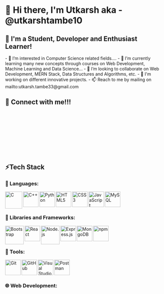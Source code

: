 <h1 dir="auto"> 👋 Hi there, I'm Utkarsh aka - @utkarshtambe10 </h1>

<h2 dir="auto"> 👨 I'm a Student, Developer and Enthusiast Learner! </h2>
<p dir="auto">
- 👀 I’m interested in Computer Science related fields....
- 🌱 I’m currently learning many new concepts through courses on Web Development, Machine Learning and Data Science...
- 💞️ I’m looking to collaborate on Web Development, MERN Stack, Data Structures and Algorithms, etc.
- 📰 I'm working on different innovative projects.
- 📫 Reach to me by mailing on mailto:utkarsh.tambe33@gmail.com
</p>

<h2 dir="auto"> 🔗 Connect with me!!! <h2/>

</br>
</br>
</br>
</br>
</br>

<h2 dir="auto"> ⚡Tech Stack </h2>

<h3 dir="auto"> 📙 Languages: </h3>
<p dir="auto">
<img align="left" alt="C" width="55px" src="https://user-images.githubusercontent.com/89902664/182829094-4eefafa6-a8f0-4ca0-a695-024cfe1b5775.png"/>
<img align="left" alt="C++" width="50px" src="https://user-images.githubusercontent.com/89902664/182829102-f933dbd8-16bd-437d-8ded-d32ab87abb6a.png"/>
<img align="left" alt="Python" width="50px" src="https://user-images.githubusercontent.com/89902664/182829114-5ad0da6a-acf5-4ad5-a990-92fbc51b546f.png"/>
<img align="left" alt="HTML5" width="50px" src="https://user-images.githubusercontent.com/89902664/182822744-0b674c81-8816-4113-8478-2ba3a4078504.png"/>
<img align="left" alt="CSS3" width="50px" src="https://user-images.githubusercontent.com/89902664/182822225-97a02ed7-04aa-4778-9f38-b6cec40b68e0.png"/>
<img align="left" alt="JavaScript" width="50px" src="https://user-images.githubusercontent.com/25181517/117447155-6a868a00-af3d-11eb-9cfe-245df15c9f3f.png"/>
<img align="left" alt="MySQL" width="50px" src="https://user-images.githubusercontent.com/89902664/182833528-59181c41-f389-4177-8c46-4260103165e1.png"/>
</p>
</br>
</br>
</br>

<h3 dir="auto"> 🧩 Libraries and Frameworks: </h3>
<p dir="auto">
<img align="left" alt="Bootstrap" width="60px" src="https://user-images.githubusercontent.com/89902664/182823569-b7c52e46-0a98-457a-8dae-f6b5d1e08edb.png"/>
<img align="left" alt="React" width="50px" src="https://user-images.githubusercontent.com/89902664/182823227-e8388694-2ea0-4fb7-a760-9c3885e60633.png"/>
<img align="left" alt="Node.js" width="60px" src="https://user-images.githubusercontent.com/89902664/182833872-fc755c21-4d21-4db3-83b2-fb987fad1adf.png"/>
<img align="left" alt="Express.js" width="50px" src="https://user-images.githubusercontent.com/89902664/182834718-b8369737-4649-4032-9714-779914440fff.png"/>
<img align="left" alt="MongoDB" width="50px" src="https://user-images.githubusercontent.com/89902664/182834891-e46ca6a8-36b3-485a-9bdd-73a3bd35fbdb.png"/>
<img align="left" alt="npm" width="50px" src="https://user-images.githubusercontent.com/25181517/121401671-49102800-c959-11eb-9f6f-74d49a5e1774.png"/>
</p>
</br>
</br>
</br>


<h3 dir="auto"> 🔨 Tools: </h3>
<img align="left" alt="Git" width="50px" src="https://user-images.githubusercontent.com/25181517/117364277-fc4eb280-aebd-11eb-8769-a3583c6a2037.png"/>
<img align="left" alt="GitHub" width="50px" src="https://user-images.githubusercontent.com/25181517/117364276-fc4eb280-aebd-11eb-92ba-8a6ef74b7313.png"/>
<img align="left" alt="Visual Studio" width="50px" src="https://user-images.githubusercontent.com/25181517/182618272-390ab138-7b29-44a0-85a2-62633957d815.png"/>
<img align="left" alt="Postman" width="50px" src="https://user-images.githubusercontent.com/25181517/182618508-1b12183b-5398-48d2-92e7-ff0969a22624.png"/>
<br/>
<br/>
<br/>

<h3> 🌐 Web Development: <h3/>


<br/>
<br/>
<br/>